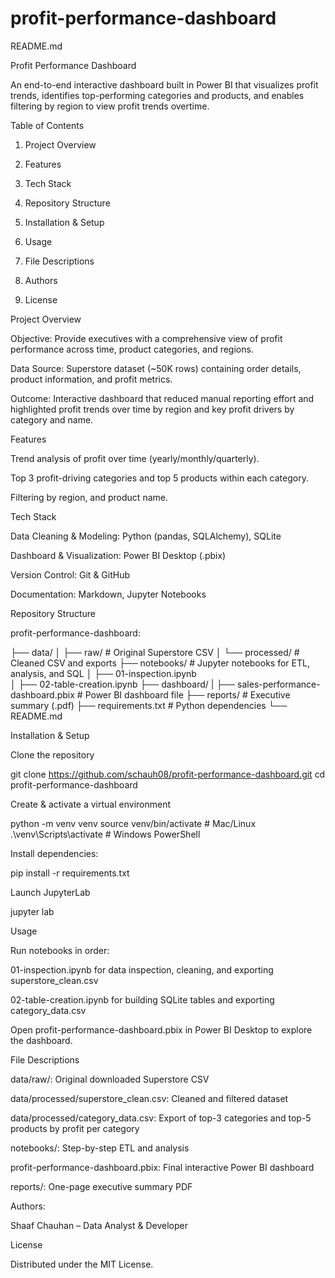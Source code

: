 # profit-performance-dashboard

README.md

Profit Performance Dashboard

An end-to-end interactive dashboard built in Power BI that visualizes profit trends, identifies top-performing categories and products, and enables filtering by region to view profit trends overtime.

Table of Contents

1. Project Overview

2. Features

3. Tech Stack

4. Repository Structure

5. Installation & Setup

6. Usage

7. File Descriptions

8. Authors

9. License

Project Overview

Objective: Provide executives with a comprehensive view of profit performance across time, product categories, and regions.

Data Source: Superstore dataset (~50K rows) containing order details, product information, and profit metrics.

Outcome: Interactive dashboard that reduced manual reporting effort and highlighted profit trends over time by region and key profit drivers by category and name.

Features

Trend analysis of profit over time (yearly/monthly/quarterly).

Top 3 profit-driving categories and top 5 products within each category.

Filtering by region, and product name.

Tech Stack

Data Cleaning & Modeling: Python (pandas, SQLAlchemy), SQLite

Dashboard & Visualization: Power BI Desktop (.pbix)

Version Control: Git & GitHub

Documentation: Markdown, Jupyter Notebooks

Repository Structure

profit-performance-dashboard:

├── data/
│   ├── raw/                              # Original Superstore CSV
│   └── processed/                        # Cleaned CSV and exports 
├── notebooks/                            # Jupyter notebooks for ETL, analysis, and SQL
│   ├── 01-inspection.ipynb    
│   ├── 02-table-creation.ipynb 
├── dashboard/
|   ├── sales-performance-dashboard.pbix  # Power BI dashboard file
├── reports/                              # Executive summary (.pdf)
├── requirements.txt                      # Python dependencies
└── README.md

Installation & Setup

Clone the repository

git clone https://github.com/schauh08/profit-performance-dashboard.git
cd profit-performance-dashboard

Create & activate a virtual environment

python -m venv venv
source venv/bin/activate   # Mac/Linux
.\venv\Scripts\activate  # Windows PowerShell

Install dependencies:

pip install -r requirements.txt

Launch JupyterLab

jupyter lab

Usage

Run notebooks in order:

01-inspection.ipynb for data inspection, cleaning, and exporting superstore_clean.csv

02-table-creation.ipynb for building SQLite tables and exporting category_data.csv

Open profit-performance-dashboard.pbix in Power BI Desktop to explore the dashboard.

File Descriptions

data/raw/: Original downloaded Superstore CSV

data/processed/superstore_clean.csv: Cleaned and filtered dataset

data/processed/category_data.csv: Export of top-3 categories and top-5 products by profit per category

notebooks/: Step-by-step ETL and analysis

profit-performance-dashboard.pbix: Final interactive Power BI dashboard

reports/: One-page executive summary PDF

Authors:

Shaaf Chauhan – Data Analyst & Developer

License

Distributed under the MIT License.
